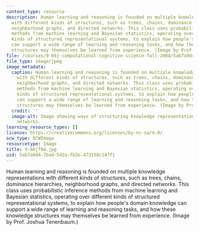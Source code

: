 ```yaml
---
content_type: resource
description: Human learning and reasoning is founded on multiple knowledge representations
  with different kinds of structures, such as trees, chains, dominance hierarchies,
  neighborhood graphs, and directed networks. This class uses probabilistic inference
  methods from machine learning and Bayesian statistics, operating over different
  kinds of structured representational systems, to explain how people's domain knowledge
  can support a wide range of learning and reasoning tasks, and how these knowledge
  structures may themselves be learned from experience. (Image by Prof. Joshua Tenenbaum.)
file: /courses/9-66j-computational-cognitive-science-fall-2004/5ab7a9d47bad5d2afb2e473158c147f1_9-66jf04.jpg
file_type: image/jpeg
image_metadata:
  caption: Human learning and reasoning is founded on multiple knowledge representations
    with different kinds of structures, such as trees, chains, dominance hierarchies,
    neighborhood graphs, and directed networks. This class uses probabilistic inference
    methods from machine learning and Bayesian statistics, operating over different
    kinds of structured representational systems, to explain how people's domain knowledge
    can support a wide range of learning and reasoning tasks, and how these knowledge
    structures may themselves be learned from experience. (Image by Prof. Joshua Tenenbaum.)
  credit: ''
  image-alt: Image showing ways of structuring knowledge representations using directed
    networks.
learning_resource_types: []
license: https://creativecommons.org/licenses/by-nc-sa/4.0/
ocw_type: OCWImage
resourcetype: Image
title: 9-66jf04.jpg
uid: 5ab7a9d4-7bad-5d2a-fb2e-473158c147f1
---
```

Human learning and reasoning is founded on multiple knowledge representations with different kinds of structures, such as trees, chains, dominance hierarchies, neighborhood graphs, and directed networks. This class uses probabilistic inference methods from machine learning and Bayesian statistics, operating over different kinds of structured representational systems, to explain how people's domain knowledge can support a wide range of learning and reasoning tasks, and how these knowledge structures may themselves be learned from experience. (Image by Prof. Joshua Tenenbaum.)